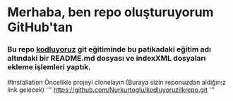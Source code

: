 # Merhaba, ben repo oluşturuyorum GitHub'tan
### Bu repo [kodluyoruz](https://academy.patika.dev/tr/courses/git/odev1) git eğitiminde bu patikadaki eğitim adı altındaki bir README.md dosyası ve indexXML dosyaları ekleme işlemleri yaptık.
#Installation 
Öncelikle projeyi clonelayın (Buraya sizin reponuzdan aldığınız link gelecek)
'''
https://github.com/Nurkurtoglu/kodluyoruzilkrepo.git
'''

